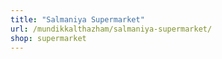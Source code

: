 ```yaml
---
title: "Salmaniya Supermarket"
url: /mundikkalthazham/salmaniya-supermarket/
shop: supermarket
---
```

